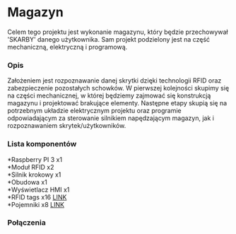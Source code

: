 # Magazyn
Celem tego projektu jest wykonanie magazynu, który będzie przechowywał 'SKARBY' danego użytkownika. Sam projekt podzielony jest na część mechaniczną, elektryczną i programową.


### Opis

Założeniem jest rozpoznawanie danej skrytki dzięki technologii RFID oraz zabezpieczenie pozostałych schowków.
W pierwszej kolejności skupimy się na części mechanicznej, w której będziemy zajmować się konstrukcją magazynu i projektować brakujące elementy.
Następne etapy skupią się na potrzebnym układzie elektrycznym projektu oraz programie odpowiadającym za sterowanie silnikiem napędzającym magazyn, jak i rozpoznawaniem skrytek/użytkowników.

### Lista komponentów
*Raspberry PI 3 x1 <br>
*Moduł RFID x2 <br>
*Silnik krokowy x1 <br>
*Obudowa x1 <br>
*Wyświetlacz HMI x1 <br>
*RFID tags x16 [LINK](https://botland.com.pl/moduly-i-tagi-rfid/7052-rfid-brelok-1356mhz-10szt-5904422335403.html?cd=18298825651&ad=&kd=&gad_source=1&gclid=Cj0KCQjwqdqvBhCPARIsANrmZhNo-iJ55nxVyciTtKwpSigb8ptcYaSnUrluVcE-th1fkzEkdmNYewIaApIBEALw_wcB) <br>
*Pojemniki x8 [LINK](https://botland.com.pl/skrzynki-i-organizery/22368-kuweta-warsztatowa-kbis10-do-tablicy-narzedziowej-binner-board-kistenberg-5905197287294.html) <br>


### Połączenia



